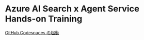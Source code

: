 # Azure AI Search x Agent Service Hands-on Training

[GitHub Codespaces の起動](https://github.com/codespaces/new?hide_repo_select=true&ref=main&repo=959139172&skip_quickstart=true&ref=main)
